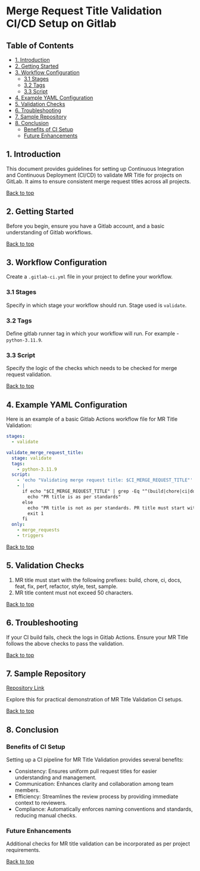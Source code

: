
# Merge Request Title Validation CI/CD Setup on Gitlab

## Table of Contents

- [1. Introduction](#1-introduction)
- [2. Getting Started](#2-getting-started)
- [3. Workflow Configuration](#3-workflow-configuration)
  - [3.1 Stages](#31-stages)
  - [3.2 Tags](#32-tags)
  - [3.3 Script](#33-script)
- [4. Example YAML Configuration](#4-example-yaml-configuration)
- [5. Validation Checks](#5-validation-checks)
- [6. Troubleshooting](#6-troubleshooting)
- [7. Sample Repository](#7-sample-repository)
- [8. Conclusion](#8-conclusion)
  - [Benefits of CI Setup](#benefits-of-ci-setup)
  - [Future Enhancements](#future-enhancements)

## 1. Introduction

This document provides guidelines for setting up Continuous Integration and Continuous Deployment (CI/CD) to validate MR Title for projects on GitLab. It aims to ensure consistent merge request titles across all projects.

[Back to top](#table-of-contents)

## 2. Getting Started

Before you begin, ensure you have a Gitlab account, and a basic understanding of Gitlab workflows.

[Back to top](#table-of-contents)

## 3. Workflow Configuration

Create a `.gitlab-ci.yml` file in your project to define your workflow.

### 3.1 Stages

Specify in which stage your workflow should run. Stage used is `validate`.

### 3.2 Tags

Define gitlab runner tag in which your workflow will run. For example - `python-3.11.9`.

### 3.3 Script

Specify the logic of the checks which needs to be checked for merge request validation.

[Back to top](#table-of-contents)

## 4. Example YAML Configuration

Here is an example of a basic Gitlab Actions workflow file for MR Title Validation:

```yaml
stages:
  - validate

validate_merge_request_title:
  stage: validate
  tags:
    - python-3.11.9
  script:
    - 'echo "Validating merge request title: $CI_MERGE_REQUEST_TITLE"'
    - |
      if echo "$CI_MERGE_REQUEST_TITLE" | grep -Eq "^(build|chore|ci|docs|feat|fix|perf|refactor|style|test|sample): [a-zA-Z0-9 ]{0,50}$"; then
        echo "PR title is as per standards"
      else
        echo "PR title is not as per standards. PR title must start with one of the following prefixes: build, chore, ci, docs, feat, fix, perf, refactor, style, test, sample. PR title content must not exceed 50 characters."
        exit 1
      fi
  only:
    - merge_requests
    - triggers
```

[Back to top](#table-of-contents)

## 5. Validation Checks

1. MR title must start with the following prefixes: build, chore, ci, docs, feat, fix, perf, refactor, style, test, sample.
2. MR title content must not exceed 50 characters.

[Back to top](#table-of-contents)

## 6. Troubleshooting

If your CI build fails, check the logs in Gitlab Actions. Ensure your MR Title follows the above checks to pass the validation.

[Back to top](#table-of-contents)

## 7. Sample Repository

[Repository Link](https://gitlab.osmosys.co/sujoy.p/devops-testing/-/tree/main?ref_type=heads)

Explore this for practical demonstration of MR Title Validation CI setups.

[Back to top](#table-of-contents)

## 8. Conclusion

### Benefits of CI Setup

Setting up a CI pipeline for MR Title Validation provides several benefits:

- Consistency: Ensures uniform pull request titles for easier understanding and management.
- Communication: Enhances clarity and collaboration among team members.
- Efficiency: Streamlines the review process by providing immediate context to reviewers.
- Compliance: Automatically enforces naming conventions and standards, reducing manual checks.

### Future Enhancements

Additional checks for MR title validation can be incorporated as per project requirements.

[Back to top](#table-of-contents) 
